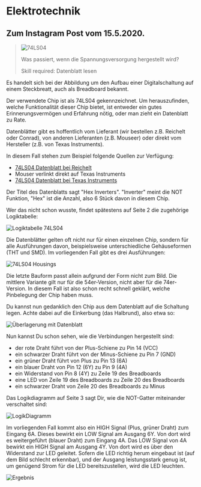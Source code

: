# Elektrotechnik

## Zum Instagram Post vom 15.5.2020.

> ![74LS04](blob/master/electronics/75ls04/74LS04.jpg)
>
> Was passiert, wenn die Spannungsversorgung hergestellt wird?
>
> Skill required: Datenblatt lesen

Es handelt sich bei der Abbildung um den Aufbau einer Digitalschaltung auf einem Steckbreatt, auch als Breadboard bekannt.

Der verwendete Chip ist als 74LS04 gekennzeichnet. Um herauszufinden, welche Funktionalität dieser Chip bietet, ist entweder ein gutes Erinnerungsvermögen und Erfahrung nötig, oder man zieht ein Datenblatt zu Rate.

Datenblätter gibt es hoffentlich vom Lieferant (wir bestellen z.B. Reichelt oder Conrad), von anderen Lieferanten (z.B. Mouseer) oder direkt vom Hersteller (z.B. von Texas Instruments).

In diesem Fall stehen zum Beispiel folgende Quellen zur Verfügung:

* [74LS04 Datenblatt bei Reichelt](https://cdn-reichelt.de/documents/datenblatt/A200/IX645506.pdf)
* Mouser verlinkt direkt auf Texas Instruments
* [74LS04 Datenblatt bei Texas Instruments](http://www.ti.com/lit/ds/symlink/sn74ls04.pdf?HQS=TI-null-null-mousermode-df-pf-null-wwe&ts=1589539758225)

Der Titel des Datenblatts sagt "Hex Inverters". "Inverter" meint die NOT Funktion, "Hex" ist die Anzahl, also 6 Stück davon in diesem Chip.

Wer das nicht schon wusste, findet spätestens auf Seite 2 die zugehörige Logiktabelle:

![Logiktabelle 74LS04](electronics/75ls04/74LS04-function-table.png)

Die Datenblätter gelten oft nicht nur für einen einzelnen Chip, sondern für alle Ausführungen davon, beispielsweise unterschiedliche Gehäuseformen (THT und SMD). Im vorliegenden Fall gibt es drei Ausführungen:

![74LS04 Housings](electronics/75ls04/74LS04-housings.png)

Die letzte Bauform passt allein aufgrund der Form nicht zum Bild. Die mittlere Variante gilt nur für die 54er-Version, nicht aber für die 74er-Version. In diesem Fall ist also schon recht schnell geklärt, welche Pinbelegung der Chip haben muss.

Du kannst nun gedanklich den Chip aus dem Datenblatt auf die Schaltung legen. Achte dabei auf die Einkerbung (das Halbrund), also etwa so:

![Überlagerung mit Datenblatt](electronics/75ls04/74LS04-explained.jpg)

Nun kannst Du schon sehen, wie die Verbindungen hergestellt sind:

* der rote Draht führt von der Plus-Schiene zu Pin 14 (VCC)
* ein schwarzer Draht führt von der Minus-Schiene zu Pin 7 (GND)
* ein grüner Draht führt von Plus zu Pin 13 (6A)
* ein blauer Draht von Pin 12 (6Y) zu Pin 9 (4A)
* ein Widerstand von Pin 8 (4Y) zu Zeile 19 des Breadboards
* eine LED von Zeile 19 des Breadboards zu Zeile 20 des Breadboards
* ein schwarzer Draht von Zeile 20 des Breadboards zu Minus

Das Logikdiagramm auf Seite 3 sagt Dir, wie die NOT-Gatter miteinander verschaltet sind:

![LogikDiagramm](electronics/75ls04/74LS04-logicdiagram.png)

Im vorliegenden Fall kommt also ein HIGH Signal (Plus, grüner Draht) zum Eingang 6A. 
Dieses bewirkt ein LOW Signal am Ausgang 6Y. Von dort wird es weitergeführt (blauer Draht) zum Eingang 4A.
Das LOW Signal von 4A bewirkt ein HIGH Signal am Ausgang 4Y. Von dort wird es über den Widerstand zur LED geleitet.
Sofern die LED richtig herum eingebaut ist (auf dem Bild schlecht erkennbar), und der Ausgang leistungsstark genug ist, um genügend Strom für die LED bereitszustellen, wird die LED leuchten.

![Ergebnis](electronics/75ls04/74LS04-solution.jpg)
